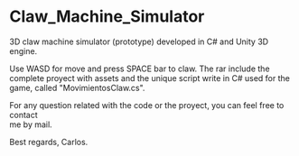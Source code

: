 # Claw_Machine_Simulator
3D claw machine simulator (prototype) developed in C# and Unity 3D engine.

Use WASD for move and press SPACE bar to claw.
The rar include the complete proyect with assets and the unique script write in C# 
used for the game, called "MovimientosClaw.cs".

For any question related with the code or the proyect, you can feel free to contact  
me by mail.

Best regards, Carlos.
